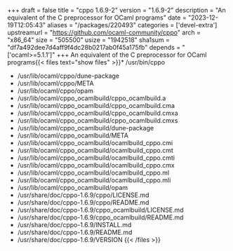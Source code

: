 +++
draft = false
title = "cppo 1.6.9-2"
version = "1.6.9-2"
description = "An equivalent of the C preprocessor for OCaml programs"
date = "2023-12-19T12:05:43"
aliases = "/packages/220493"
categories = ['devel-extra']
upstreamurl = "https://github.com/ocaml-community/cppo"
arch = "x86_64"
size = "505500"
usize = "1942518"
sha1sum = "df7a492dee7d4aff9f4dc28b0217ab0f45a175fb"
depends = "['ocaml>=5.1.1']"
+++
An equivalent of the C preprocessor for OCaml programs{{< files text="show files" >}}* /usr/bin/cppo
* /usr/lib/ocaml/cppo/dune-package
* /usr/lib/ocaml/cppo/META
* /usr/lib/ocaml/cppo/opam
* /usr/lib/ocaml/cppo_ocamlbuild/cppo_ocamlbuild.a
* /usr/lib/ocaml/cppo_ocamlbuild/cppo_ocamlbuild.cma
* /usr/lib/ocaml/cppo_ocamlbuild/cppo_ocamlbuild.cmxa
* /usr/lib/ocaml/cppo_ocamlbuild/cppo_ocamlbuild.cmxs
* /usr/lib/ocaml/cppo_ocamlbuild/dune-package
* /usr/lib/ocaml/cppo_ocamlbuild/META
* /usr/lib/ocaml/cppo_ocamlbuild/ocamlbuild_cppo.cmi
* /usr/lib/ocaml/cppo_ocamlbuild/ocamlbuild_cppo.cmt
* /usr/lib/ocaml/cppo_ocamlbuild/ocamlbuild_cppo.cmti
* /usr/lib/ocaml/cppo_ocamlbuild/ocamlbuild_cppo.cmx
* /usr/lib/ocaml/cppo_ocamlbuild/ocamlbuild_cppo.ml
* /usr/lib/ocaml/cppo_ocamlbuild/ocamlbuild_cppo.mli
* /usr/lib/ocaml/cppo_ocamlbuild/opam
* /usr/share/doc/cppo-1.6.9/cppo/LICENSE.md
* /usr/share/doc/cppo-1.6.9/cppo/README.md
* /usr/share/doc/cppo-1.6.9/cppo_ocamlbuild/LICENSE.md
* /usr/share/doc/cppo-1.6.9/cppo_ocamlbuild/README.md
* /usr/share/doc/cppo-1.6.9/INSTALL.md
* /usr/share/doc/cppo-1.6.9/README.md
* /usr/share/doc/cppo-1.6.9/VERSION
{{< /files >}}